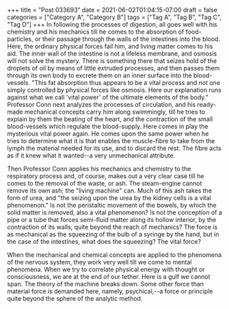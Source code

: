 +++
title = "Post 033693"
date = 2021-06-02T01:04:15-07:00
draft = false
categories = ["Category A", "Category B"]
tags = ["Tag A", "Tag B", "Tag C", "Tag D"]
+++
In following the processes of digestion, all goes well with his chemistry and his mechanics till he comes to the absorption of food-particles, or their passage through the walls of the intestines into the blood. Here, the ordinary physical forces fail him, and living matter comes to his aid. The inner wall of the intestine is not a lifeless membrane, and osmosis will not solve the mystery. There is something there that seizes hold of the droplets of oil by means of little extruded processes, and then passes them through its own body to excrete them on an inner surface into the blood-vessels. "This fat absorption thus appears to be a vital process and not one simply controlled by physical forces like osmosis. Here our explanation runs against what we call 'vital power' of the ultimate elements of the body." Professor Conn next analyzes the processes of circulation, and his ready-made mechanical concepts carry him along swimmingly, till he tries to explain by them the beating of the heart, and the contraction of the small blood-vessels which regulate the blood-supply. Here comes in play the mysterious vital power again. He comes upon the same power when he tries to determine what it is that enables the muscle-fibre to take from the lymph the material needed for its use, and to discard the rest. The fibre acts as if it knew what it wanted--a very unmechanical attribute.

Then Professor Conn applies his mechanics and chemistry to the respiratory process and, of course, makes out a very clear case till he comes to the removal of the waste, or ash. The steam-engine cannot remove its own ash; the "living machine" can. Much of this ash takes the form of urea, and "the seizing upon the urea by the kidney cells is a vital phenomenon." Is not the peristaltic movement of the bowels, by which the solid matter is removed, also a vital phenomenon? Is not the conception of a pipe or a tube that forces semi-fluid matter along its hollow interior, by the contraction of its walls, quite beyond the reach of mechanics? The force is as mechanical as the squeezing of the bulb of a syringe by the hand, but in the case of the intestines, what does the squeezing? The vital force?

When the mechanical and chemical concepts are applied to the phenomena of the nervous system, they work very well till we come to mental phenomena. When we try to correlate physical energy with thought or consciousness, we are at the end of our tether. Here is a gulf we cannot span. The theory of the machine breaks down. Some other force than material force is demanded here, namely, psychical,--a force or principle quite beyond the sphere of the analytic method.
